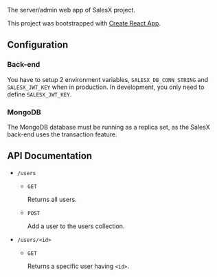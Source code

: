 The server/admin web app of SalesX project.

This project was bootstrapped with [Create React App](https://github.com/facebook/create-react-app).

## Configuration

### Back-end

You have to setup 2 environment variables, `SALESX_DB_CONN_STRING` and `SALESX_JWT_KEY` when in production. In development, you only need to define `SALESX_JWT_KEY`.

### MongoDB

The MongoDB database must be running as a replica set, as the SalesX back-end uses the transaction feature.

## API Documentation

- `/users`

    - `GET`
    
        Returns all users.
    - `POST`

        Add a user to the users collection.
- `/users/<id>`

    - `GET`
    
        Returns a specific user having `<id>`.

